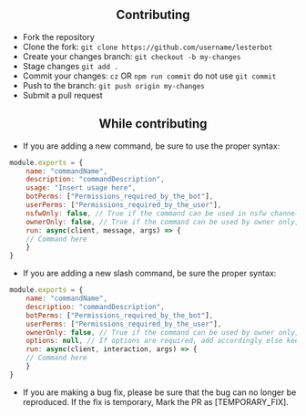<h2 align="center">Contributing</h2>

- Fork the repository
- Clone the fork: `git clone https://github.com/username/lesterbot `
- Create your changes branch: `git checkout -b my-changes`
- Stage changes `git add .`
- Commit your changes: `cz` OR `npm run commit` do not use `git commit`
- Push to the branch: `git push origin my-changes`
- Submit a pull request

<h2 align="center">While contributing</h2>

- If you are adding a new command, be sure to use the proper syntax:
```js
module.exports = {
    name: "commandName",
    description: "commandDescription",
    usage: "Insert usage here",
    botPerms: ["Permissions_required_by_the_bot"],
    userPerms: ["Permissions_required_by_the_user"],
    nsfwOnly: false, // True if the command can be used in nsfw channels only,
    ownerOnly: false, // True if the command can be used by owner only,
    run: async(client, message, args) => {
    // Command here
    }
}
```

- If you are adding a new slash command, be sure the proper syntax:
```js
module.exports = {
    name: "commandName",
    description: "commandDescription",
    botPerms: ["Permissions_required_by_the_bot"],
    userPerms: ["Permissions_required_by_the_user"],
    ownerOnly: false, // True if the command can be used by owner only,
    options: null, // If options are required, add accordingly else keep it null
    run: async(client, interaction, args) => {
    // Command here
    }
}
```

- If you are making a bug fix, please be sure that the bug can no longer be reproduced. If the fix is temporary, Mark the PR as [TEMPORARY_FIX].
